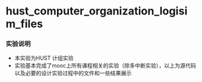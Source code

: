 # hust_computer_organization_logisim_files
### 实验说明
* 本实验为HUST 计组实验
* 实验基本完成了mooc上所有课程相关的实验（除多中断实验），以上为源代码以及必要的设计实验过程中的文件和一些结果展示
